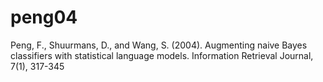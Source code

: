 # peng04
Peng, F., Shuurmans, D., and Wang, S. (2004). Augmenting naive Bayes classifiers with statistical language models. Information Retrieval Journal, 7(1), 317-345
